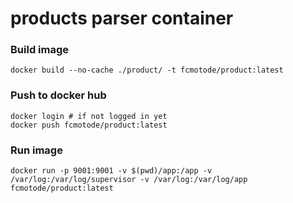 # products parser container

### Build image
```
docker build --no-cache ./product/ -t fcmotode/product:latest
```

### Push to docker hub
```
docker login # if not logged in yet
docker push fcmotode/product:latest
```

### Run image
```
docker run -p 9001:9001 -v $(pwd)/app:/app -v /var/log:/var/log/supervisor -v /var/log:/var/log/app fcmotode/product:latest
```
